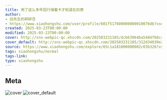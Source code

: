 ```yaml
---
title: 用了这么多年招行储蓄卡才知道在扣费
author:
- 旧先生的碎碎念
- https://www.xiaohongshu.com/user/profile/601f517600000000010076db?xsec_token=undefined
created: 2025-03-23T00:00:00
modified: 2025-03-23T00:00:00
cover: http://sns-webpic-qc.xhscdn.com/202503231105/dcb63964ba5484fb8cac33e6be617f7f/1040g00830uqp6ktj5i6g5o0va5r08tmrqei9qf8!nc_n_webp_prv_1
cover_default: http://sns-webpic-qc.xhscdn.com/202503231105/312d34039e2b49ca11f12d15aebe77c1/1040g00830uqp6ktj5i6g5o0va5r08tmrqei9qf8!nc_n_webp_mw_1
source: https://www.xiaohongshu.com/explore/65c1a181000000002c03b326?xsec_token=AB6APAtdnhhvJUFJnXJQ8zEb8As5wrsa6XKyrRmPIbYqU=
tags: xiaohongshu/normal
tags-link:
type: xiaohongshu
---
```


## Meta

![cover](http://sns-webpic-qc.xhscdn.com/202503231105/dcb63964ba5484fb8cac33e6be617f7f/1040g00830uqp6ktj5i6g5o0va5r08tmrqei9qf8!nc_n_webp_prv_1)
![cover_default](http://sns-webpic-qc.xhscdn.com/202503231105/312d34039e2b49ca11f12d15aebe77c1/1040g00830uqp6ktj5i6g5o0va5r08tmrqei9qf8!nc_n_webp_mw_1)
